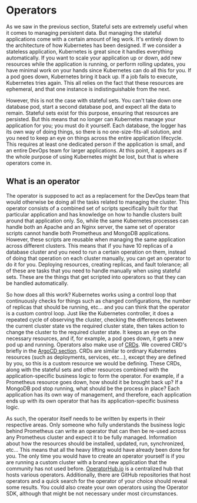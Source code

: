 # Operators

As we saw in the previous section, Stateful sets are extremely useful when it comes to managing persistent data. But managing the stateful applications come with a certain amount of leg work. It's entirely down to the architecture of how Kubernetes has been designed. If we consider a stateless application, Kubernetes is great since it handles everything automatically. If you want to scale your application up or down, add new resources while the application is running, or perform rolling updates, you have minimal work on your hands since Kubernetes can do all this for you. If a pod goes down, Kubernetes bring it back up. If a job fails to execute, Kubernetes tries again. This all relies on the fact that these resources are ephemeral, and that one instance is indistinguishable from the next.

However, this is not the case with stateful sets. You can't take down one database pod, start a second database pod, and expect all the data to remain. Stateful sets exist for this purpose, ensuring that resources are persisted. But this means that no longer can Kubernetes manage your application for you; you must do it yourself. Each database, the logger has its own way of doing things, so there is no one-size-fits-all solution, and you need to keep an eye on things across the entire application lifecycle. This requires at least one dedicated person if the application is small, and an entire DevOps team for larger applications. At this point, it appears as if the whole purpose of using Kubernetes might be lost, but that is where operators come in.

## What is an operator

The operator is supposed to act as a replacement for the DevOps team that would otherwise be doing all the tasks related to managing the cluster. This operator consists of a combined set of scripts specifically built for that particular application and has knowledge on how to handle clusters built around that application only. So, while the same Kubernetes processes can handle both an Apache and an Nginx server, the same set of operator scripts cannot handle both Prometheus and MongoDB applications. However, these scripts are reusable when managing the same application across different clusters. This means that if you have 10 replicas of a database cluster and you need to run a certain operation on them, instead of doing that operation on each cluster manually, you can get an operator to do it for you. Deploying resources, creating replicas, and fault tolerance; all of these are tasks that you need to handle manually when using stateful sets. These are the things that get scripted into operators so that they can be handled automatically.

So how does all this work? Kubernetes works using a control loop that continuously checks for things such as changed configurations, the number of replicas that should be running, etc... and you can think that the operator is a custom control loop. Just like the Kubernetes controller, it does a repeated cycle of observing the cluster, checking the differences between the current cluster state vs the required cluster state, then takes action to change the cluster to the required cluster state. It keeps an eye on the necessary resources, and if, for example, a pod goes down, it gets a new pod up and running. Operators also make use of [CRDs](https://kubernetes.io/docs/tasks/extend-kubernetes/custom-resources/custom-resource-definitions/). We covered CRD's briefly in the [ArgoCD section](../GitOps101/argocd.md). CRDs are similar to ordinary Kubernetes resources (such as deployments, services, etc...), except they are defined by you, so this is a custom resource we would be defining. These CRDs, along with the stateful sets and other resources combined with the application-specific business logic to form the operator. For example, if a Prometheus resource goes down, how should it be brought back up? If a MongoDB pod stop running, what should be the process in place? Each application has its own way of management, and therefore, each application ends up with its own operator that has its application-specific business logic.

As such, the operator itself needs to be written by experts in their respective areas. Only someone who fully understands the business logic behind Prometheus can write an operator that can then be re-used across any Prometheus cluster and expect it to be fully managed. Information about how the resources should be installed, updated, run, synchronized, etc... This means that all the heavy lifting would have already been done for you. The only time you would have to create an operator yourself is if you are running a custom cluster with a brand new application that the community has not used before. [OperatorHub.io](https://operatorhub.io) is a centralized hub that hosts various operators. Additionally, there are GitHub repositories that host operators and a quick search for the operator of your choice should reveal some results. You could also create your own operators using the Operator SDK, although that might be not necessary under most circumstances.

